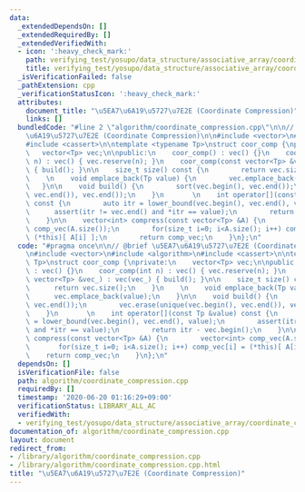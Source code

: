 ```yaml
---
data:
  _extendedDependsOn: []
  _extendedRequiredBy: []
  _extendedVerifiedWith:
  - icon: ':heavy_check_mark:'
    path: verifying_test/yosupo/data_structure/associative_array/coordinate_compression.test.cpp
    title: verifying_test/yosupo/data_structure/associative_array/coordinate_compression.test.cpp
  _isVerificationFailed: false
  _pathExtension: cpp
  _verificationStatusIcon: ':heavy_check_mark:'
  attributes:
    document_title: "\u5EA7\u6A19\u5727\u7E2E (Coordinate Compression)"
    links: []
  bundledCode: "#line 2 \"algorithm/coordinate_compression.cpp\"\n\n// @brief \u5EA7\
    \u6A19\u5727\u7E2E (Coordinate Compression)\n\n#include <vector>\n#include <algorithm>\n\
    #include <cassert>\n\ntemplate <typename Tp>\nstruct coor_comp {\nprivate:\n \
    \   vector<Tp> vec;\n\npublic:\n    coor_comp() : vec() {}\n    coor_comp(int\
    \ n) : vec() { vec.reserve(n); }\n    coor_comp(const vector<Tp> &vec_) : vec(vec_)\
    \ { build(); }\n\n    size_t size() const {\n        return vec.size();\n    }\n\
    \    \n    void emplace_back(Tp value) {\n        vec.emplace_back(value);\n \
    \   }\n\n    void build() {\n        sort(vec.begin(), vec.end());\n        vec.erase(unique(vec.begin(),\
    \ vec.end()), vec.end());\n    }\n       \n    int operator[](const Tp &value)\
    \ const {\n        auto itr = lower_bound(vec.begin(), vec.end(), value);\n  \
    \      assert(itr != vec.end() and *itr == value);\n        return itr - vec.begin();\n\
    \    }\n\n    vector<int> compress(const vector<Tp> &A) {\n        vector<int>\
    \ comp_vec(A.size());\n        for(size_t i=0; i<A.size(); i++) comp_vec[i] =\
    \ (*this)[ A[i] ];\n        return comp_vec;\n    }\n};\n"
  code: "#pragma once\n\n// @brief \u5EA7\u6A19\u5727\u7E2E (Coordinate Compression)\n\
    \n#include <vector>\n#include <algorithm>\n#include <cassert>\n\ntemplate <typename\
    \ Tp>\nstruct coor_comp {\nprivate:\n    vector<Tp> vec;\n\npublic:\n    coor_comp()\
    \ : vec() {}\n    coor_comp(int n) : vec() { vec.reserve(n); }\n    coor_comp(const\
    \ vector<Tp> &vec_) : vec(vec_) { build(); }\n\n    size_t size() const {\n  \
    \      return vec.size();\n    }\n    \n    void emplace_back(Tp value) {\n  \
    \      vec.emplace_back(value);\n    }\n\n    void build() {\n        sort(vec.begin(),\
    \ vec.end());\n        vec.erase(unique(vec.begin(), vec.end()), vec.end());\n\
    \    }\n       \n    int operator[](const Tp &value) const {\n        auto itr\
    \ = lower_bound(vec.begin(), vec.end(), value);\n        assert(itr != vec.end()\
    \ and *itr == value);\n        return itr - vec.begin();\n    }\n\n    vector<int>\
    \ compress(const vector<Tp> &A) {\n        vector<int> comp_vec(A.size());\n \
    \       for(size_t i=0; i<A.size(); i++) comp_vec[i] = (*this)[ A[i] ];\n    \
    \    return comp_vec;\n    }\n};\n"
  dependsOn: []
  isVerificationFile: false
  path: algorithm/coordinate_compression.cpp
  requiredBy: []
  timestamp: '2020-06-20 01:16:29+09:00'
  verificationStatus: LIBRARY_ALL_AC
  verifiedWith:
  - verifying_test/yosupo/data_structure/associative_array/coordinate_compression.test.cpp
documentation_of: algorithm/coordinate_compression.cpp
layout: document
redirect_from:
- /library/algorithm/coordinate_compression.cpp
- /library/algorithm/coordinate_compression.cpp.html
title: "\u5EA7\u6A19\u5727\u7E2E (Coordinate Compression)"
---
```

